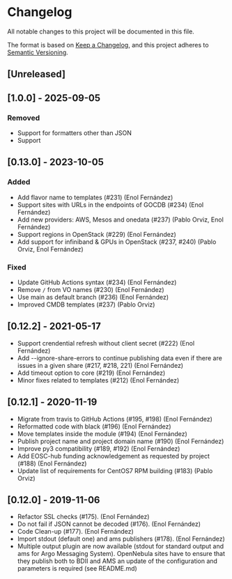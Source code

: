 # Changelog

All notable changes to this project will be documented in this file.

The format is based on [Keep a Changelog](https://keepachangelog.com/en/1.1.0/),
and this project adheres to
[Semantic Versioning](https://semver.org/spec/v2.0.0.html).

## [Unreleased]

## [1.0.0] - 2025-09-05

### Removed

- Support for formatters other than JSON
- Support

## [0.13.0] - 2023-10-05

### Added

- Add flavor name to templates (#231) (Enol Fernández)
- Support sites with URLs in the endpoints of GOCDB (#234) (Enol Fernández)
- Add new providers: AWS, Mesos and onedata (#237) (Pablo Orviz, Enol Fernández)
- Support regions in OpenStack (#229) (Enol Fernández)
- Add support for infiniband & GPUs in OpenStack (#237, #240) (Pablo Orviz, Enol
  Fernández)

### Fixed

- Update GitHub Actions syntax (#234) (Enol Fernández)
- Remove `/` from VO names (#230) (Enol Fernández)
- Use main as default branch (#236) (Enol Fernández)
- Improved CMDB templates (#237) (Pablo Orviz)

## [0.12.2] - 2021-05-17

- Support crendential refresh without client secret (#222) (Enol Fernández)
- Add --ignore-share-errors to continue publishing data even if there are issues
  in a given share (#217, #218, 221) (Enol Fernández)
- Add timeout option to core (#219) (Enol Fernández)
- Minor fixes related to templates (#212) (Enol Fernández)

## [0.12.1] - 2020-11-19

- Migrate from travis to GitHub Actions (#195, #198) (Enol Fernández)
- Reformatted code with black (#196) (Enol Fernández)
- Move templates inside the module (#194) (Enol Fernández)
- Publish project name and project domain name (#190) (Enol Fernández)
- Improve py3 compatibility (#189, #192) (Enol Fernández)
- Add EOSC-hub funding acknowledgement as requested by project (#188) (Enol
  Fernández)
- Update list of requirements for CentOS7 RPM building (#183) (Pablo Orviz)

## [0.12.0] - 2019-11-06

- Refactor SSL checks (#175). (Enol Fernández)
- Do not fail if JSON cannot be decoded (#176). (Enol Fernández)
- Code Clean-up (#177). (Enol Fernández)
- Import stdout (default one) and ams publishers (#178). (Enol Fernández)
- Multiple output plugin are now available (stdout for standard output and ams
  for Argo Messaging System). OpenNebula sites have to ensure that they publish
  both to BDII and AMS an update of the configuration and parameters is required
  (see README.md)
